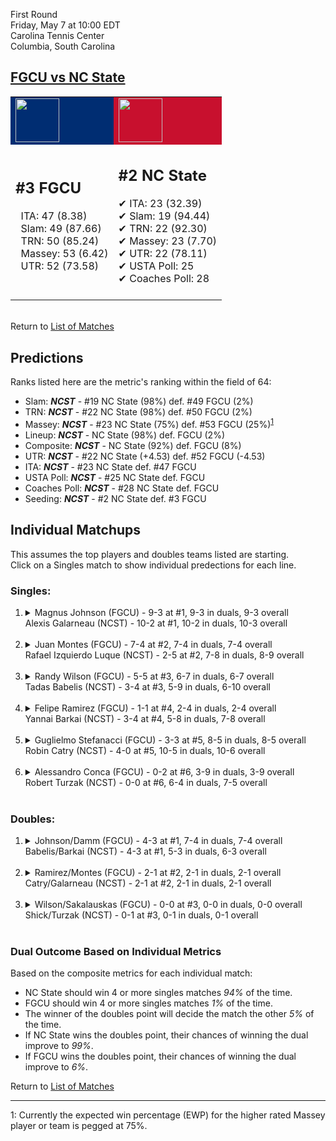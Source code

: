First Round  
Friday, May 7 at 10:00 EDT  
Carolina Tennis Center  
Columbia, South Carolina  
## [FGCU vs NC State](https://www.ncaa.com/game/5833383)  

<table><tr style="background-color: #d9d9d9 !important"><td style="background-color: #002D72 !important"><img src="https://www.ncaa.com/sites/default/files/images/logos/schools/f/fgcu.70.png" width="70" height="70" /></td><td style="background-color: #C8102E !important"><img src="https://www.ncaa.com/sites/default/files/images/logos/schools/n/north-carolina-st.70.png" width="70" height="70" /></td></tr><tr>
<td>  

<h2>#3 FGCU</h2>  
&nbsp; ITA: 47 (8.38)<br>  
&nbsp; Slam: 49 (87.66)<br>  
&nbsp; TRN: 50 (85.24)<br>  
&nbsp; Massey: 53 (6.42)<br>  
&nbsp; UTR: 52 (73.58)<br>  
<br>  

</td>
<td>  

<h2>#2 NC State</h2>  
&#10004; ITA: 23 (32.39)<br>  
&#10004; Slam: 19 (94.44)<br>  
&#10004; TRN: 22 (92.30)<br>  
&#10004; Massey: 23 (7.70)<br>  
&#10004; UTR: 22 (78.11)<br>  
&#10004; USTA Poll: 25<br>  
&#10004; Coaches Poll: 28<br>  
<br>  

</td>
</tr></table>  


<br>Return to [List of Matches](../index.md)  

## Predictions  

Ranks listed here are the metric's ranking within the field of 64:  
- Slam: ***NCST*** - #19 NC State (98%) def. #49 FGCU (2%)  
- TRN: ***NCST*** - #22 NC State (98%) def. #50 FGCU (2%)  
- Massey: ***NCST*** - #23 NC State (75%) def. #53 FGCU (25%)<sup>[1](#footnote1)</sup>  
- Lineup: ***NCST*** - NC State (98%) def. FGCU (2%)  
- Composite: ***NCST*** - NC State (92%) def. FGCU (8%)  
- UTR: ***NCST*** - #22 NC State (+4.53) def. #52 FGCU (-4.53)  
- ITA: ***NCST*** - #23 NC State def. #47 FGCU  
- USTA Poll: ***NCST*** - #25 NC State def. FGCU  
- Coaches Poll: ***NCST*** - #28 NC State def. FGCU  
- Seeding: ***NCST*** - #2 NC State def. #3 FGCU  

## Individual Matchups  
This assumes the top players and doubles teams listed are starting.  
Click on a Singles match to show individual predections for each line.  

### Singles:  

<ol>
<li><details>
<summary markdown="span">Magnus Johnson (FGCU) - 9-3 at #1, 9-3 in duals, 9-3 overall<br>Alexis Galarneau (NCST) - 10-2 at #1, 10-2 in duals, 10-3 overall</summary>
<h4>Predictions</h4><ul>
<li>Slam: <b><i>NCST</i></b> - Galarneau (87%) def. Johnson (13%)</li>  
<li>TRN: <b><i>NCST</i></b> - Galarneau (85%) def. Johnson (15%)</li>  
<li>Massey: <b><i>NCST</i></b> - Galarneau (75%) def. Johnson (25%)<sup><a href="#footnote1">1</a></sup></li>  
<li>UTR: <b><i>NCST</i></b> - Galarneau (93%) def. Johnson (7%)</li>  
<li>Composite: <b><i>NCST</i></b> - Galarneau (85%) def. Johnson (15%)</li>  
<li>ITA: <b><i>NCST</i></b> - Galarneau (25.90) def. Johnson (7.86)</li>  
</ul>
</details>&nbsp;</li>
<li><details>
<summary markdown="span">Juan Montes (FGCU) - 7-4 at #2, 7-4 in duals, 7-4 overall<br>Rafael Izquierdo Luque (NCST) - 2-5 at #2, 7-8 in duals, 8-9 overall</summary>
<h4>Predictions</h4><ul>
<li>Slam: <b><i>NCST</i></b> - Luque (75%) def. Montes (25%)</li>  
<li>TRN: <b><i>NCST</i></b> - Luque (75%) def. Montes (25%)</li>  
<li>Massey: <b><i>NCST</i></b> - Luque (75%) def. Montes (25%)<sup><a href="#footnote1">1</a></sup></li>  
<li>UTR: <b><i>NCST</i></b> - Luque (86%) def. Montes (14%)</li>  
<li>Composite: <b><i>NCST</i></b> - Luque (78%) def. Montes (22%)</li>  
<li>ITA: <b><i>NCST</i></b> - Luque (6.91) def. Montes (2.32)</li>  
</ul>
</details>&nbsp;</li>
<li><details>
<summary markdown="span">Randy Wilson (FGCU) - 5-5 at #3, 6-7 in duals, 6-7 overall<br>Tadas Babelis (NCST) - 3-4 at #3, 5-9 in duals, 6-10 overall</summary>
<h4>Predictions</h4><ul>
<li>Slam: <b><i>NCST</i></b> - Babelis (85%) def. Wilson (15%)</li>  
<li>TRN: <b><i>NCST</i></b> - Babelis (84%) def. Wilson (16%)</li>  
<li>Massey: <b><i>NCST</i></b> - Babelis (75%) def. Wilson (25%)<sup><a href="#footnote1">1</a></sup></li>  
<li>UTR: <b><i>NCST</i></b> - Babelis (89%) def. Wilson (11%)</li>  
<li>Composite: <b><i>NCST</i></b> - Babelis (83%) def. Wilson (17%)</li>  
<li>ITA: <b><i>NCST</i></b> - Babelis (2.63) def. Wilson (1.63)</li>  
</ul>
</details>&nbsp;</li>
<li><details>
<summary markdown="span">Felipe Ramirez (FGCU) - 1-1 at #4, 2-4 in duals, 2-4 overall<br>Yannai Barkai (NCST) - 3-4 at #4, 5-8 in duals, 7-8 overall</summary>
<h4>Predictions</h4><ul>
<li>Slam: <b><i>NCST</i></b> - Barkai (78%) def. Ramirez (22%)</li>  
<li>TRN: <b><i>NCST</i></b> - Barkai (77%) def. Ramirez (23%)</li>  
<li>Massey: <b><i>NCST</i></b> - Barkai (75%) def. Ramirez (25%)<sup><a href="#footnote1">1</a></sup></li>  
<li>UTR: <b><i>NCST</i></b> - Barkai (85%) def. Ramirez (15%)</li>  
<li>Composite: <b><i>NCST</i></b> - Barkai (79%) def. Ramirez (21%)</li>  
<li>ITA: <b><i>NCST</i></b> - Barkai (2.33) def. Ramirez (0.00)</li>  
</ul>
</details>&nbsp;</li>
<li><details>
<summary markdown="span">Guglielmo Stefanacci (FGCU) - 3-3 at #5, 8-5 in duals, 8-5 overall<br>Robin Catry (NCST) - 4-0 at #5, 10-5 in duals, 10-6 overall</summary>
<h4>Predictions</h4><ul>
<li>Slam: <b><i>NCST</i></b> - Catry (95%) def. Stefanacci (5%)</li>  
<li>TRN: <b><i>NCST</i></b> - Catry (95%) def. Stefanacci (5%)</li>  
<li>Massey: <b><i>NCST</i></b> - Catry (75%) def. Stefanacci (25%)<sup><a href="#footnote1">1</a></sup></li>  
<li>UTR: <b><i>NCST</i></b> - Catry (90%) def. Stefanacci (10%)</li>  
<li>Composite: <b><i>NCST</i></b> - Catry (88%) def. Stefanacci (12%)</li>  
<li>ITA: <b><i>NCST</i></b> - Catry (3.10) def. Stefanacci (2.15)</li>  
</ul>
</details>&nbsp;</li>
<li><details>
<summary markdown="span">Alessandro Conca (FGCU) - 0-2 at #6, 3-9 in duals, 3-9 overall<br>Robert Turzak (NCST) - 0-0 at #6, 6-4 in duals, 7-5 overall</summary>
<h4>Predictions</h4><ul>
<li>Slam: <b><i>NCST</i></b> - Turzak (83%) def. Conca (17%)</li>  
<li>TRN: <b><i>NCST</i></b> - Turzak (89%) def. Conca (11%)</li>  
<li>Massey: <b><i>NCST</i></b> - Turzak (75%) def. Conca (25%)<sup><a href="#footnote1">1</a></sup></li>  
<li>UTR: <b><i>NCST</i></b> - Turzak (95%) def. Conca (5%)</li>  
<li>Composite: <b><i>NCST</i></b> - Turzak (85%) def. Conca (15%)</li>  
<li>ITA: <b><i>NCST</i></b> - Turzak (1.56) def. Conca (0.00)</li>  
</ul>
</details>&nbsp;</li>
</ol>

### Doubles:  

<ol>
<li><details>
<summary markdown="span">Johnson/Damm (FGCU) - 4-3 at #1, 7-4 in duals, 7-4 overall<br>Babelis/Barkai (NCST) - 4-3 at #1, 5-3 in duals, 6-3 overall</summary>
<br>Sorry, we don't have any metrics for this match
</details>&nbsp;</li>
<li><details>
<summary markdown="span">Ramirez/Montes (FGCU) - 2-1 at #2, 2-1 in duals, 2-1 overall<br>Catry/Galarneau (NCST) - 2-1 at #2, 2-1 in duals, 2-1 overall</summary>
<br>Sorry, we don't have any metrics for this match
</details>&nbsp;</li>
<li><details>
<summary markdown="span">Wilson/Sakalauskas (FGCU) - 0-0 at #3, 0-0 in duals, 0-0 overall<br>Shick/Turzak (NCST) - 0-1 at #3, 0-1 in duals, 0-1 overall</summary>
<br>Sorry, we don't have any metrics for this match
</details>&nbsp;</li>
</ol>

### Dual Outcome Based on Individual Metrics  
  
Based on the composite metrics for each individual match:  
- NC State should win 4 or more singles matches _94%_ of the time.  
- FGCU should win 4 or more singles matches _1%_ of the time.  
- The winner of the doubles point will decide the match the other _5%_ of the time.  
- If NC State wins the doubles point, their chances of winning the dual improve to _99%_.  
- If FGCU wins the doubles point, their chances of winning the dual improve to _6%_.  
  
Return to [List of Matches](../index.md)  
  
------
<a name="footnote1">1</a>: Currently the expected win percentage (EWP) for the higher rated Massey player or team is pegged at 75%.
